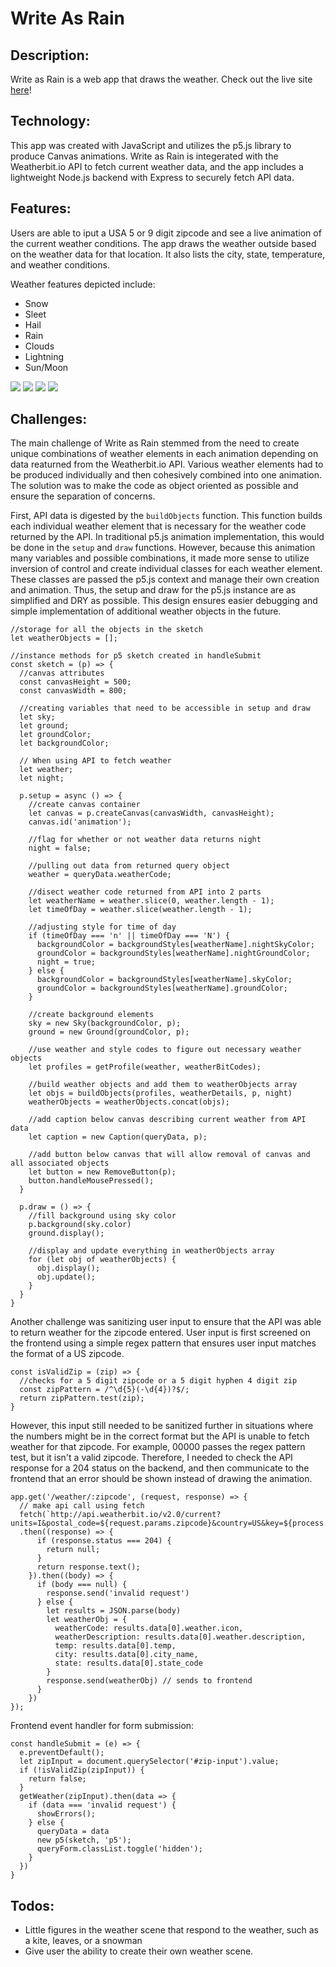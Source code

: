 # Write As Rain

## Description: 

Write as Rain is a web app that draws the weather. Check out the live site [here](https://write-as-rain.herokuapp.com/)!

## Technology:
This app was created with JavaScript and utilizes the p5.js library to produce Canvas animations. Write as Rain is integerated with the Weatherbit.io API to fetch current weather data, and the app includes a lightweight Node.js backend with Express to securely fetch API data.

## Features:
Users are able to iput a USA 5 or 9 digit zipcode and see a live animation of the current weather conditions. The app draws the weather outside based on the weather data for that location. It also lists the city, state, temperature, and weather conditions.

Weather features depicted include: 
* Snow
* Sleet
* Hail
* Rain
* Clouds
* Lightning
* Sun/Moon

![](./src/images/gif3.gif)
![](./src/images/gif2.gif)
![](./src/images/lightraingif.gif)
![](./src/images/cloudygif2.gif)



## Challenges:
The main challenge of Write as Rain stemmed from the need to create unique combinations of weather elements in each animation depending on data reaturned from the Weatherbit.io API. Various weather elements had to be produced individually and then cohesively combined into one animation. The solution was to make the code as object oriented as possible and ensure the separation of concerns. 

First, API data is digested by the ```buildObjects``` function. This function builds each individual weather element that is necessary for the weather code returned by the API. In traditional p5.js animation implementation, this would be done in the ```setup``` and ```draw``` functions. However, because this animation many variables and possible combinations, it made more sense to utilize inversion of control and create individual classes for each weather element. These classes are passed the p5.js context and manage their own creation and animation. Thus, the setup and draw for the p5.js instance are as simplified and DRY as possible. This design ensures easier debugging and simple implementation of additional weather objects in the future.

```
//storage for all the objects in the sketch
let weatherObjects = [];

//instance methods for p5 sketch created in handleSubmit
const sketch = (p) => {
  //canvas attributes
  const canvasHeight = 500;
  const canvasWidth = 800;

  //creating variables that need to be accessible in setup and draw
  let sky;
  let ground;
  let groundColor;
  let backgroundColor;

  // When using API to fetch weather
  let weather;
  let night;

  p.setup = async () => {
    //create canvas container
    let canvas = p.createCanvas(canvasWidth, canvasHeight);
    canvas.id('animation');
    
    //flag for whether or not weather data returns night
    night = false;

    //pulling out data from returned query object
    weather = queryData.weatherCode;

    //disect weather code returned from API into 2 parts
    let weatherName = weather.slice(0, weather.length - 1);
    let timeOfDay = weather.slice(weather.length - 1);

    //adjusting style for time of day
    if (timeOfDay === 'n' || timeOfDay === 'N') {
      backgroundColor = backgroundStyles[weatherName].nightSkyColor;
      groundColor = backgroundStyles[weatherName].nightGroundColor;
      night = true;
    } else {
      backgroundColor = backgroundStyles[weatherName].skyColor;
      groundColor = backgroundStyles[weatherName].groundColor;
    }

    //create background elements
    sky = new Sky(backgroundColor, p);
    ground = new Ground(groundColor, p);

    //use weather and style codes to figure out necessary weather objects
    let profiles = getProfile(weather, weatherBitCodes);

    //build weather objects and add them to weatherObjects array
    let objs = buildObjects(profiles, weatherDetails, p, night)
    weatherObjects = weatherObjects.concat(objs);

    //add caption below canvas describing current weather from API data
    let caption = new Caption(queryData, p);

    //add button below canvas that will allow removal of canvas and all associated objects
    let button = new RemoveButton(p);
    button.handleMousePressed();
  }
  
  p.draw = () => {
    //fill background using sky color
    p.background(sky.color)
    ground.display();            

    //display and update everything in weatherObjects array
    for (let obj of weatherObjects) {
      obj.display();
      obj.update();
    }
  } 
}
```

Another challenge was sanitizing user input to ensure that the API was able to 
return weather for the zipcode entered. User input is first screened on the frontend
using a simple regex pattern that ensures user input matches the format of a US zipcode.

```
const isValidZip = (zip) => {
  //checks for a 5 digit zipcode or a 5 digit hyphen 4 digit zip
  const zipPattern = /^\d{5}(-\d{4})?$/;
  return zipPattern.test(zip);
}
```

However, this input still needed to be sanitized further in situations where the numbers might be in the correct format but the API is unable to fetch weather for that zipcode. For example, 00000 passes the regex pattern test, but it isn't a valid zipcode. Therefore, I needed to check the API response for a 204 status on the backend, and then communicate to the frontend that an error should be shown instead of drawing the animation. 

```
app.get('/weather/:zipcode', (request, response) => {
  // make api call using fetch
  fetch(`http://api.weatherbit.io/v2.0/current?units=I&postal_code=${request.params.zipcode}&country=US&key=${process.env.WB_API_KEY}`)
  .then((response) => {
      if (response.status === 204) {
        return null;
      }
      return response.text();
    }).then((body) => {
      if (body === null) {
        response.send('invalid request')
      } else {
        let results = JSON.parse(body)
        let weatherObj = {
          weatherCode: results.data[0].weather.icon,
          weatherDescription: results.data[0].weather.description,
          temp: results.data[0].temp,
          city: results.data[0].city_name,
          state: results.data[0].state_code
        }
        response.send(weatherObj) // sends to frontend
      }
    })
});
```
Frontend event handler for form submission: 
```
const handleSubmit = (e) => {
  e.preventDefault();
  let zipInput = document.querySelector('#zip-input').value;
  if (!isValidZip(zipInput)) {
    return false;
  }
  getWeather(zipInput).then(data => {
    if (data === 'invalid request') {
      showErrors();
    } else {
      queryData = data
      new p5(sketch, 'p5');
      queryForm.classList.toggle('hidden');
    }
  })
}
```

## Todos:
* Little figures in the weather scene that respond to the weather, such as a kite, leaves, or a snowman
* Give user the ability to create their own weather scene.


